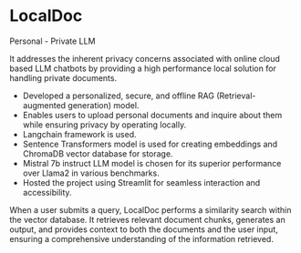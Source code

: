 # LocalDoc
Personal - Private LLM

It addresses the inherent privacy concerns associated with online cloud based LLM chatbots by providing a high performance local solution for handling private documents.

- Developed a personalized, secure, and offline RAG (Retrieval-augmented generation) model.
- Enables users to upload personal documents and inquire about them while ensuring privacy by operating locally.
- Langchain framework is used.
- Sentence Transformers model is used for creating embeddings and ChromaDB vector database for storage.
- Mistral 7b instruct LLM model is chosen for its superior performance over Llama2 in various benchmarks.
- Hosted the project using Streamlit for seamless interaction and accessibility.

When a user submits a query, LocalDoc performs a similarity search within the vector database. It retrieves relevant document chunks, generates an output, and provides context to both the documents and the user input, ensuring a comprehensive understanding of the information retrieved.
